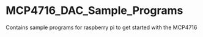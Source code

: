 # MCP4716_DAC_Sample_Programs
Contains sample programs for raspberry pi to get started with the MCP4716
